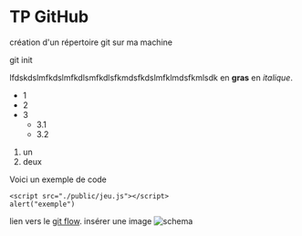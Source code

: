 # TP GitHub

création d'un répertoire git sur ma machine

  git init







lfdskdslmfkdslmfkdlsmfkdlsfkmdsfkdslmfklmdsfkmlsdk en **gras** en *italique*.

* 1
* 2
* 3
  * 3.1
  * 3.2
1. un
2. deux

Voici un exemple de code

    <script src="./public/jeu.js"></script>
    alert("exemple")

lien vers le [git flow](https://nvie.com/posts/a-successful-git-branching-model/).
insérer une image
![schema](https://nvie.com/img/git-model@2x.png)
